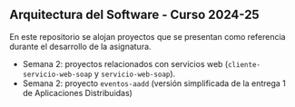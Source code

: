 ## Arquitectura del Software - Curso 2024-25

En este repositorio se alojan proyectos que se presentan como referencia durante el desarrollo de la asignatura.

- Semana 2: proyectos relacionados con servicios web (`cliente-servicio-web-soap` y `servicio-web-soap`).
- Semana 2: proyecto `eventos-aadd` (versión simplificada de la entrega 1 de Aplicaciones Distribuidas)